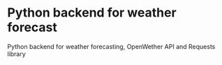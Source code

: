 # Python backend for weather forecast
Python backend for weather forecasting, OpenWether API and Requests library
